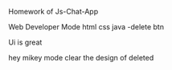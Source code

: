 Homework of Js-Chat-App


Web Developer Mode
html
css
java -delete btn

Ui is great

hey mikey mode
clear the design of deleted 
